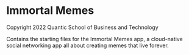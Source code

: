 # Immortal Memes

Copyright 2022 Quantic School of Business and Technology

Contains the starting files for the Immortal Memes app, a cloud-native social networking app all about creating memes that live forever.
